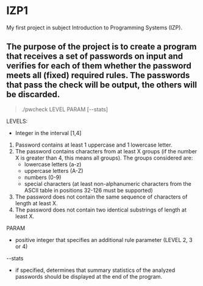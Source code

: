 # IZP1

My first project in subject Introduction to Programming Systems (IZP).

The purpose of the project is to create a program that receives a set of passwords on input and verifies for each of them whether the password meets all (fixed) required rules. The passwords that pass the check will be output, the others will be discarded.
-------

> ./pwcheck LEVEL PARAM [--stats] 

LEVELS:
- Integer in the interval [1,4]
1. Password contains at least 1 uppercase and 1 lowercase letter.
2. The password contains characters from at least X groups (if the number X is greater than 4, this means all groups). The groups considered are:
    - lowercase letters (a-z)
    - uppercase letters (A-Z)
    - numbers (0-9)
    - special characters (at least non-alphanumeric characters from the ASCII table in positions 32-126 must be supported)
3. The password does not contain the same sequence of characters of length at least X.
4. The password does not contain two identical substrings of length at least X.
    
PARAM
- positive integer that specifies an additional rule parameter (LEVEL 2, 3 or 4)

--stats
- if specified, determines that summary statistics of the analyzed passwords should be displayed at the end of the program.
